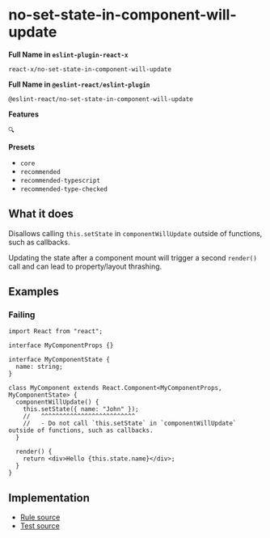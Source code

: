 # no-set-state-in-component-will-update

**Full Name in `eslint-plugin-react-x`**

```plain copy
react-x/no-set-state-in-component-will-update
```

**Full Name in `@eslint-react/eslint-plugin`**

```plain copy
@eslint-react/no-set-state-in-component-will-update
```

**Features**

`🔍`

**Presets**

- `core`
- `recommended`
- `recommended-typescript`
- `recommended-type-checked`

## What it does

Disallows calling `this.setState` in `componentWillUpdate` outside of functions, such as callbacks.

Updating the state after a component mount will trigger a second `render()` call and can lead to property/layout thrashing.

## Examples

### Failing

```tsx
import React from "react";

interface MyComponentProps {}

interface MyComponentState {
  name: string;
}

class MyComponent extends React.Component<MyComponentProps, MyComponentState> {
  componentWillUpdate() {
    this.setState({ name: "John" });
    //   ^^^^^^^^^^^^^^^^^^^^^^^^^^
    //   - Do not call `this.setState` in `componentWillUpdate` outside of functions, such as callbacks.
  }

  render() {
    return <div>Hello {this.state.name}</div>;
  }
}
```

## Implementation

- [Rule source](https://github.com/Rel1cx/eslint-react/tree/main/packages/plugins/eslint-plugin-react-x/src/rules/no-set-state-in-component-will-update.ts)
- [Test source](https://github.com/Rel1cx/eslint-react/tree/main/packages/plugins/eslint-plugin-react-x/src/rules/no-set-state-in-component-will-update.spec.ts)
